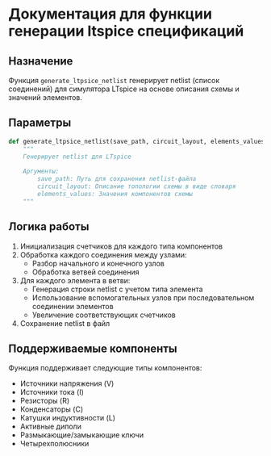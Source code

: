 # Документация для функции генерации ltspice спецификаций

## Назначение
Функция `generate_ltpsice_netlist` генерирует netlist (список соединений) для симулятора LTspice на основе описания схемы и значений элементов.

## Параметры

```python
def generate_ltpsice_netlist(save_path, circuit_layout, elements_values):
    """
    Генерирует netlist для LTspice
    
    Аргументы:
        save_path: Путь для сохранения netlist-файла
        circuit_layout: Описание топологии схемы в виде словаря
        elements_values: Значения компонентов схемы
    """
```

## Логика работы

1. Инициализация счетчиков для каждого типа компонентов
2. Обработка каждого соединения между узлами:
   - Разбор начального и конечного узлов
   - Обработка ветвей соединения
3. Для каждого элемента в ветви:
   - Генерация строки netlist с учетом типа элемента
   - Использование вспомогательных узлов при последовательном соединении элементов
   - Увеличение соответствующих счетчиков
4. Сохранение netlist в файл

## Поддерживаемые компоненты

Функция поддерживает следующие типы компонентов:
- Источники напряжения (V)
- Источники тока (I)
- Резисторы (R)
- Конденсаторы (C)
- Катушки индуктивности (L)
- Активные диполи
- Размыкающие/замыкающие ключи
- Четырехполюсники